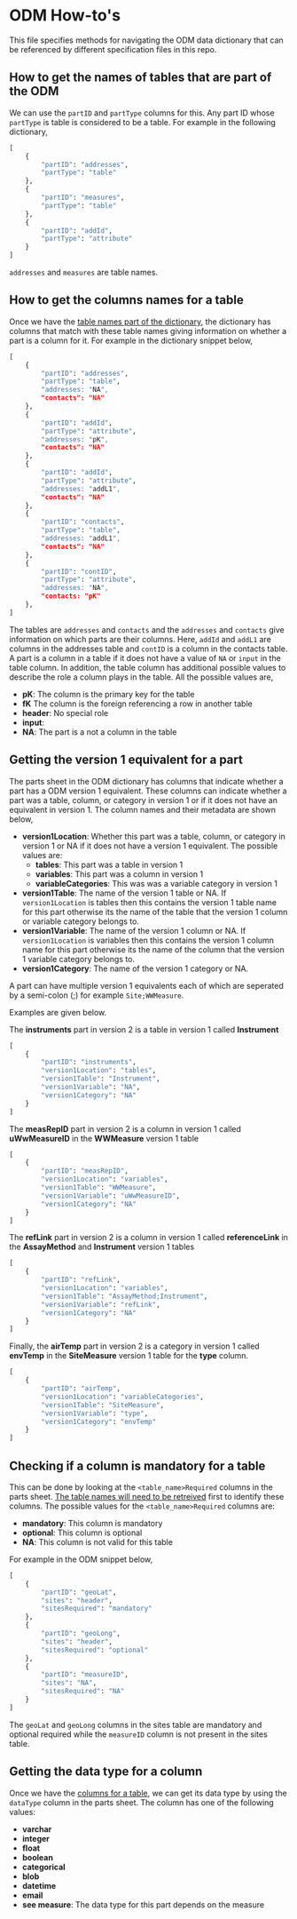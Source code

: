 # ODM How-to's

This file specifies methods for navigating the ODM data dictionary that can be referenced by different specification files in this repo.

## How to get the names of tables that are part of the ODM

We can use the `partID` and `partType` columns for this. Any part ID whose `partType` is table is considered to be a table. For example in the following dictionary,

```python
[
    {
        "partID": "addresses",
        "partType": "table"
    },
    {
        "partID": "measures",
        "partType": "table"
    },
    {
        "partID": "addId",
        "partType": "attribute"
    }
]
```

`addresses` and `measures` are table names.

## How to get the columns names for a table

Once we have the [table names part of the dictionary](#how-to-get-the-columns-names-for-a-table), the dictionary has columns that match with these table names giving information on whether a part is a column for it. For example in the dictionary snippet below,

```python
[
    {
        "partID": "addresses",
        "partType": "table",
        "addresses: "NA",
        "contacts": "NA"
    },
    {
        "partID": "addId",
        "partType": "attribute",
        "addresses: "pK",
        "contacts": "NA"
    },
    {
        "partID": "addId",
        "partType": "attribute",
        "addresses: "addL1",
        "contacts": "NA"
    },
    {
        "partID": "contacts",
        "partType": "table",
        "addresses: "addL1",
        "contacts": "NA"
    },
    {
        "partID": "contID",
        "partType": "attribute",
        "addresses: "NA",
        "contacts: "pK"
    },
]
```

The tables are `addresses` and `contacts` and the `addresses` and `contacts` give information on which parts are their columns. Here, `addId` and `addL1` are columns in the addresses table and `contID` is a column in the contacts table. A part is a column in a table if it does not have a value of `NA` or `input` in the table column. In addition, the table column has additional possible values to describe the role a column plays in the table. All the possible values are,

* **pK**: The column is the primary key for the table
* **fK** The column is the foreign referencing a row in another table
* **header**: No special role
* **input**:
* **NA**: The part is a not a column in the table

## Getting the version 1 equivalent for a part

The parts sheet in the ODM dictionary has columns that indicate whether a part has a ODM version 1 equivalent. These columns can indicate whether a part was a table, column, or category in version 1 or if it does not have an equivalent in version 1. The column names and their metadata are shown below,

* **version1Location**: Whether this part was a table, column, or category in version 1 or NA if it does not have a version 1 equivalent. The possible values are:
    * **tables**: This part was a table in version 1
    * **variables**: This part was a column in version 1
    * **variableCategories**: This was was a variable category in version 1
* **version1Table**: The name of the version 1 table or NA. If `version1Location` is tables then this contains the version 1 table name for this part otherwise its the name of the table that the version 1 column or variable category belongs to.
* **version1Variable**: The name of the version 1 column or NA. If `version1Location` is variables then this contains the version 1 column name for this part otherwise its the name of the column that the version 1 variable category belongs to.
* **version1Category**: The name of the version 1 category or NA.

A part can have multiple version 1 equivalents each of which are seperated by a semi-colon (;) for example `Site;WWMeasure`.

Examples are given below.

The **instruments** part in version 2 is a table in version 1 called **Instrument**

```python
[
    {
        "partID": "instruments",
        "version1Location": "tables",
        "version1Table": "Instrument",
        "version1Variable": "NA",
        "version1Category": "NA"
    }
]
```

The **measRepID** part in version 2 is a column in version 1 called **uWwMeasureID** in the **WWMeasure** version 1 table

```python
[
    {
        "partID": "measRepID",
        "version1Location": "variables",
        "version1Table": "WWMeasure",
        "version1Variable": "uWwMeasureID",
        "version1Category": "NA"
    }
]
```

The **refLink** part in version 2 is a column in version 1 called **referenceLink** in the **AssayMethod** and **Instrument** version 1 tables

```python
[
    {
        "partID": "refLink",
        "version1Location": "variables",
        "version1Table": "AssayMethod;Instrument",
        "version1Variable": "refLink",
        "version1Category": "NA"
    }
]
```

Finally, the **airTemp** part in version 2 is a category in version 1 called **envTemp** in the **SiteMeasure** version 1 table for the **type** column.

```python
[
    {
        "partID": "airTemp",
        "version1Location": "variableCategories",
        "version1Table": "SiteMeasure",
        "version1Variable": "type",
        "version1Category": "envTemp"
    }
]
```

## Checking if a column is mandatory for a table

This can be done by looking at the `<table_name>Required` columns in the parts sheet. [The table names will need to be retreived](#how-to-get-the-names-of-tables-that-are-part-of-the-odm) first to identify these columns. The possible values for the `<table_name>Required` columns are:

* **mandatory**: This column is mandatory
* **optional**: This column is optional
* **NA**: This column is not valid for this table

For example in the ODM snippet below,

```python
[
    {
        "partID": "geoLat",
        "sites": "header",
        "sitesRequired": "mandatory"
    },
    {
        "partID": "geoLong",
        "sites": "header",
        "sitesRequired": "optional"
    },
    {
        "partID": "measureID",
        "sites": "NA",
        "sitesRequired": "NA"
    }
]
```

The `geoLat` and `geoLong` columns in the sites table are mandatory and optional required while the `measureID` column is not present in the sites table.

## Getting the data type for a column

Once we have the [columns for a table](#how-to-get-the-columns-names-for-a-table), we can get its data type by using the `dataType` column in the parts sheet. The column has one of the following values:

* **varchar**
* **integer**
* **float**
* **boolean**
* **categorical**
* **blob**
* **datetime**
* **email**
* **see measure**: The data type for this part depends on the measure
